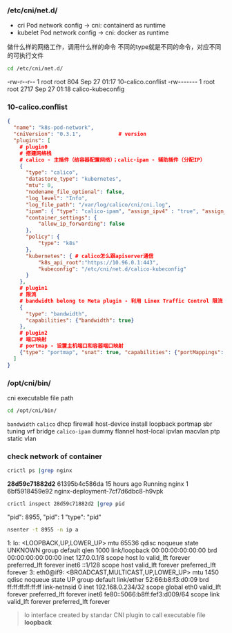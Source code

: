### /etc/cni/net.d/
* cri Pod network config -> cni: containerd as runtime
* kubelet Pod network config -> cni: docker as runtime

做什么样的网络工作，调用什么样的命令
不同的type就是不同的命令，对应不同的可执行文件

```bash
cd /etc/cni/net.d/
``````
-rw-r--r-- 1 root root  804 Sep 27 01:17 10-calico.conflist
-rw------- 1 root root 2717 Sep 27 01:18 calico-kubeconfig

### 10-calico.conflist
```json
{
  "name": "k8s-pod-network",
  "cniVersion": "0.3.1",            # version
  "plugins": [
    # plugin0
    # 搭建网络栈
    # calico - 主插件（给容器配置网络）；calic-ipam - 辅助插件（分配IP）
    {
      "type": "calico",
      "datastore_type": "kubernetes",
      "mtu": 0,
      "nodename_file_optional": false,
      "log_level": "Info",
      "log_file_path": "/var/log/calico/cni/cni.log",
      "ipam": { "type": "calico-ipam", "assign_ipv4" : "true", "assign_ipv6" : "false"},
      "container_settings": {
          "allow_ip_forwarding": false
      },
      "policy": {
          "type": "k8s"
      },
      "kubernetes": { # calico怎么跟apiserver通信
          "k8s_api_root":"https://10.96.0.1:443",
          "kubeconfig": "/etc/cni/net.d/calico-kubeconfig"
      }
    },
    # plugin1
    # 限流
    # bandwidth belong to Meta plugin - 利用 Linex Traffic Control 限流
    {
      "type": "bandwidth",
      "capabilities": {"bandwidth": true}
    },
    # plugin2
    # 端口映射
    # portmap - 设置主机端口和容器端口映射
    {"type": "portmap", "snat": true, "capabilities": {"portMappings": true}}
  ]
}
``````

### /opt/cni/bin/
cni executable file path

```bash
cd /opt/cni/bin/
``````
`bandwidth`  `calico`       dhcp   firewall  host-device  install  loopback  portmap  sbr     tuning  vrf
bridge    `calico-ipam`   dummy  flannel   host-local   ipvlan   macvlan   ptp      static  vlan

### check network of container
```bash
crictl ps |grep nginx
``````
**28d59c71882d2**       61395b4c586da       15 hours ago        Running             nginx                       1                   6bf5918459e92       nginx-deployment-7cf7d6dbc8-h9vpk

```bash
crictl inspect 28d59c71882d2 |grep pid
``````
 "pid": 8955,
            "pid": 1
            "type": "pid"

```bash
nsenter -t 8955 -n ip a
``````
1: lo: <LOOPBACK,UP,LOWER_UP> mtu 65536 qdisc noqueue state UNKNOWN group default qlen 1000
    link/loopback 00:00:00:00:00:00 brd 00:00:00:00:00:00
    inet 127.0.0.1/8 scope host lo
       valid_lft forever preferred_lft forever
    inet6 ::1/128 scope host
       valid_lft forever preferred_lft forever
3: eth0@if9: <BROADCAST,MULTICAST,UP,LOWER_UP> mtu 1450 qdisc noqueue state UP group default
    link/ether 52:66:b8:f3:d0:09 brd ff:ff:ff:ff:ff:ff link-netnsid 0
    inet 192.168.0.234/32 scope global eth0
       valid_lft forever preferred_lft forever
    inet6 fe80::5066:b8ff:fef3:d009/64 scope link
       valid_lft forever preferred_lft forever

> lo interface created by standar CNI plugin to call executable file **loopback**


